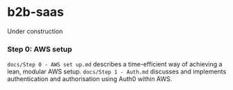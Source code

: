 # b2b-saas
Under construction

### Step 0: AWS setup

`docs/Step 0 - AWS set up.md` describes a time-efficient way of achieving a lean, modular AWS setup.
`docs/Step 1 - Auth.md` discusses and implements authentication and authorisation using Auth0 within AWS.
